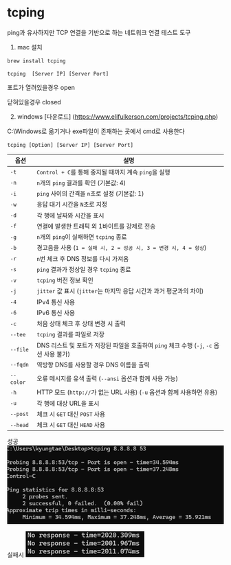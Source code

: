 # tcping
ping과 유사하지만 TCP 연결을 기반으로 하는 네트워크 연결 테스트 도구

1. mac
설치
```
brew install tcping
```

```
tcping  [Server IP] [Server Port]
```
포트가 열려있을경우 open 

닫혀있을경우 closed

2. windows
[다운로드] (https://www.elifulkerson.com/projects/tcping.php)

C:\Windows로 옮기거나 exe파일이 존재하는 곳에서 cmd로 사용한다 

```
tcping [Option] [Server IP] [Server Port]
```

| 옵션        | 설명 |
|------------|------------------------------------------------------------------|
| `-t`      | `Control + C`를 통해 중지될 때까지 계속 `ping`을 실행 |
| `-n`      | `n`개의 `ping` 결과를 확인 (기본값: 4) |
| `-i`      | `ping` 사이의 간격을 `n`초로 설정 (기본값: 1) |
| `-w`      | 응답 대기 시간을 `N`초로 지정 |
| `-d`      | 각 행에 날짜와 시간을 표시 |
| `-f`      | 연결에 발생한 트래픽 외 1바이트를 강제로 전송 |
| `-g`      | `n`개의 `ping`이 실패하면 `tcping` 종료 |
| `-b`      | 경고음을 사용 (`1 = 실패 시, 2 = 성공 시, 3 = 변경 시, 4 = 항상`) |
| `-r`      | `n`번 체크 후 DNS 정보를 다시 가져옴 |
| `-s`      | `ping` 결과가 정상일 경우 `tcping` 종료 |
| `-v`      | `tcping` 버전 정보 확인 |
| `-j`      | `jitter` 값 표시 (`jitter`는 마지막 응답 시간과 과거 평균과의 차이) |
| `-4`      | IPv4 통신 사용 |
| `-6`      | IPv6 통신 사용 |
| `-c`      | 처음 상태 체크 후 상태 변경 시 출력 |
| `--tee`   | `tcping` 결과를 파일로 저장 |
| `--file`  | DNS 리스트 및 포트가 저장된 파일을 호출하여 `ping` 체크 수행 (`-j`, `-c` 옵션 사용 불가) |
| `--fqdn`  | 역방향 DNS를 사용할 경우 DNS 이름을 출력 |
| `--color` | 오류 메시지를 유색 출력 (`--ansi` 옵션과 함께 사용 가능) |
| `-h`      | HTTP 모드 (`http://`가 없는 URL 사용) (`-u` 옵션과 함께 사용하면 유용) |
| `-u`      | 각 행에 대상 URL을 표시 |
| `--post`  | 체크 시 `GET` 대신 `POST` 사용 |
| `--head`  | 체크 시 `GET` 대신 `HEAD` 사용 |


성공
![alt text](image.png)

실패시 
![alt text](image-1.png)